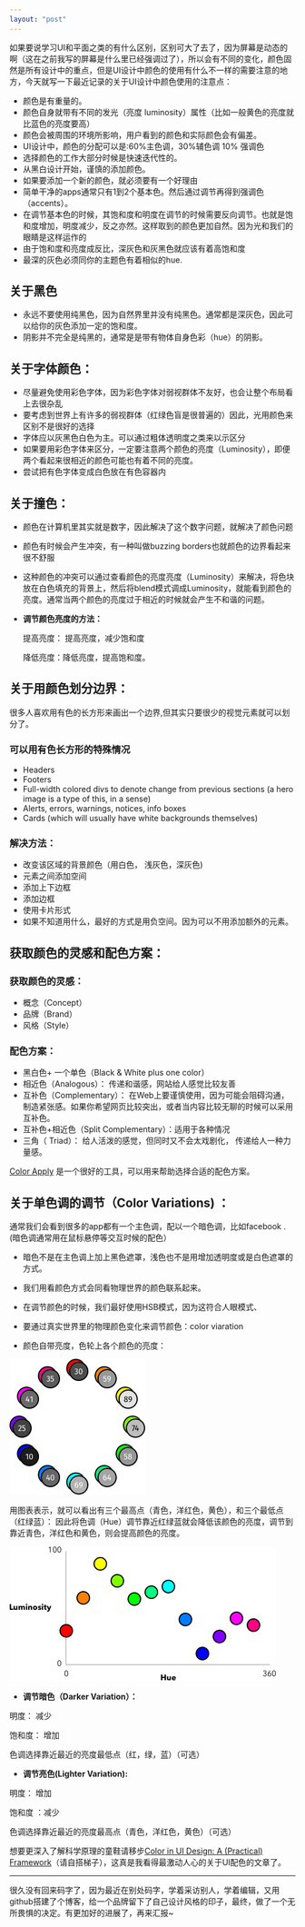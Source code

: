 ```yaml
---
layout: "post"
---
```


如果要说学习UI和平面之类的有什么区别，区别可大了去了，因为屏幕是动态的啊（这在之前我写的屏幕是什么里已经强调过了），所以会有不同的变化，颜色固然是所有设计中的重点，但是UI设计中颜色的使用有什么不一样的需要注意的地方，今天就写一下最近记录的关于UI设计中颜色使用的注意点： 

* 颜色是有重量的。
* 颜色自身就带有不同的发光（亮度 luminosity）属性（比如一般黄色的亮度就比蓝色的亮度要高）
* 颜色会被周围的环境所影响，用户看到的颜色和实际颜色会有偏差。
* UI设计中，颜色的分配可以是:60%主色调，30%辅色调 10% 强调色
* 选择颜色的工作大部分时候是快速迭代性的。
* 从黑白设计开始，谨慎的添加颜色。
* 如果要添加一个新的颜色，就必须要有一个好理由
* 简单干净的apps通常只有1到2个基本色。然后通过调节再得到强调色（accents）。
* 在调节基本色的时候，其饱和度和明度在调节的时候需要反向调节。也就是饱和度增加，明度减少，反之亦然。这样取到的颜色更加自然。因为光和我们的眼睛是这样运作的
* 由于饱和度和亮度成反比，深灰色和灰黑色就应该有着高饱和度
* 最深的灰色必须同你的主题色有着相似的hue.


## 关于黑色
* 永远不要使用纯黑色，因为自然界里并没有纯黑色。通常都是深灰色，因此可以给你的灰色添加一定的饱和度。 
* 阴影并不完全是纯黑的，通常是是带有物体自身色彩（hue）的阴影。 

## 关于字体颜色：
* 尽量避免使用彩色字体，因为彩色字体对弱视群体不友好，也会让整个布局看上去很杂乱
* 要考虑到世界上有许多的弱视群体（红绿色盲是很普遍的）因此，光用颜色来区别不是很好的选择
* 字体应以灰黑色白色为主。可以通过粗体透明度之类来以示区分
* 如果要用彩色字体来区分，一定要注意两个颜色的亮度（Luminosity），即便两个看起来很相近的颜色可能也有着不同的亮度。 
* 尝试把有色字体变成白色放在有色容器内

## 关于撞色：
* 颜色在计算机里其实就是数字，因此解决了这个数字问题，就解决了颜色问题
* 颜色有时候会产生冲突，有一种叫做buzzing borders也就颜色的边界看起来很不舒服
* 这种颜色的冲突可以通过查看颜色的亮度亮度（Luminosity）来解决，将色块放在白色填充的背景上，然后将blend模式调成Luminosity，就能看到颜色的亮度。通常当两个颜色的亮度过于相近的时候就会产生不和谐的问题。
* **调节颜色亮度的方法：**
  
  提高亮度： 提高亮度，减少饱和度
  
  降低亮度：降低亮度，提高饱和度。

## 关于用颜色划分边界：
很多人喜欢用有色的长方形来画出一个边界,但其实只要很少的视觉元素就可以划分了。

### 可以用有色长方形的特殊情况
* Headers
* Footers
* Full-width colored divs to denote change from previous sections (a hero image is a type of this, in a sense)
* Alerts, errors, warnings, notices, info boxes
* Cards (which will usually have white backgrounds themselves)

### 解决方法：

* 改变该区域的背景颜色（用白色， 浅灰色，深灰色)
* 元素之间添加空间
* 添加上下边框
* 添加边框
* 使用卡片形式
* 如果不知道用什么，最好的方式是用负空间。因为可以不用添加额外的元素。


## 获取颜色的灵感和配色方案： 

### 获取颜色的灵感：

* 概念（Concept）
* 品牌（Brand）
* 风格（Style）

### 配色方案：
* 黑白色+ 一个单色（Black & White plus one color）
* 相近色（Analogous）： 传递和谐感，网站给人感觉比较友善
* 互补色（Complementary）： 在Web上要谨慎使用，因为可能会阻碍沟通，制造紧张感。如果你希望网页比较突出，或者当内容比较无聊的时候可以采用互补色。
* 互补色+相近色（Split Complementary）：适用于各种情况
* 三角（ Triad）： 给人活泼的感觉，但同时又不会太戏剧化， 传递给人一种力量感。 

[Color Apply](http://colorsupplyyy.com/app/) 是一个很好的工具，可以用来帮助选择合适的配色方案。 


## 关于单色调的调节（Color  Variations) ： 
通常我们会看到很多的app都有一个主色调，配以一个暗色调，比如facebook . (暗色调通常用在鼠标悬停等交互时候的配色） 

* 暗色不是在主色调上加上黑色遮罩，浅色也不是用增加透明度或是白色遮罩的方式。 
* 我们用看颜色方式会同看物理世界的颜色联系起来。 
* 在调节颜色的时候，我们最好使用HSB模式，因为这符合人眼模式、
* 要通过真实世界里的物理颜色变化来调节颜色：color viaration 


* 颜色自带亮度，色轮上各个颜色的亮度：

![](https://github.com/pandaqr/pandaqr.github.io/blob/master/content/images/Ui设计中的颜色使用/2017-04-02-14911067734237.png?raw=true)

用图表表示，就可以看出有三个最高点（青色，洋红色，黄色），和三个最低点（红绿蓝）：
因此将色调（Hue）调节靠近红绿蓝就会降低该颜色的亮度，调节到靠近青色，洋红色和黄色，则会提高颜色的亮度。 

![](https://github.com/pandaqr/pandaqr.github.io/blob/master/content/images/Ui设计中的颜色使用/2017-04-02-14911067879274.png?raw=true)

* **调节暗色（Darker Variation）：**

明度： 减少 

饱和度： 增加

色调选择靠近最近的亮度最低点（红，绿，蓝）（可选）

* **调节亮色(Lighter Variation):**

明度： 增加

饱和度 ：减少

色调选择靠近最近的亮度最高点（青色，洋红色，黄色）（可选）


想要更深入了解科学原理的童鞋请移步[Color in UI Design: A (Practical) Framework](https://medium.com/@erikdkennedy/color-in-ui-design-a-practical-framework-e18cacd97f9e)（请自搭梯子），这真是我看得最激动人心的关于UI配色的文章了。 


*******

很久没有回来码字了，因为最近在别处码字，学着采访别人，学着编辑，又用github搭建了个博客，给一个品牌留下了自己设计风格的印子，最终，做了一个无所畏惧的决定。有更加好的进展了，再来汇报~







